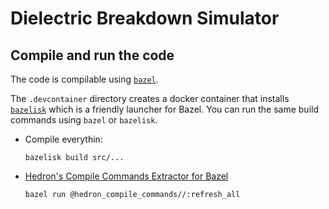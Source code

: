 # Dielectric Breakdown Simulator

## Compile and run the code
The code is compilable using [`bazel`](https://bazel.build/).

The `.devcontainer` directory creates a docker container that installs [`bazelisk`](https://github.com/bazelbuild/bazelisk) which is a friendly launcher for Bazel. You can run the same build commands using `bazel` or `bazelisk`.

* Compile everythin:
    ```
    bazelisk build src/...
    ```

* [Hedron's Compile Commands Extractor for Bazel](https://github.com/hedronvision/bazel-compile-commands-extractor)
    ```
    bazel run @hedron_compile_commands//:refresh_all
    ```